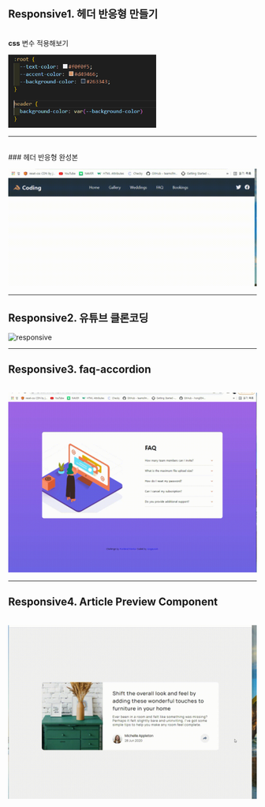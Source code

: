 ## Responsive1. 헤더 **반응형** 만들기
<br> **css** 변수 적용해보기

<img src="images/css.PNG" alt="css" width="300">

---


<br>### 헤더 반응형 완성본
<br>

<img src="images/responsive.gif" alt="responsive" width="700">
<br>

___

## Responsive2. 유튜브 클론코딩

<img src="images/responsive_youtube.gif" alt="responsive" width="700">

___

## Responsive3. faq-accordion
<br>
<img src="images/responsive3.gif" alt="responsive3" width="700">

___

## Responsive4. Article Preview Component
<br>



<img src="images/responsive4.gif" alt="responsive4" width="700">

